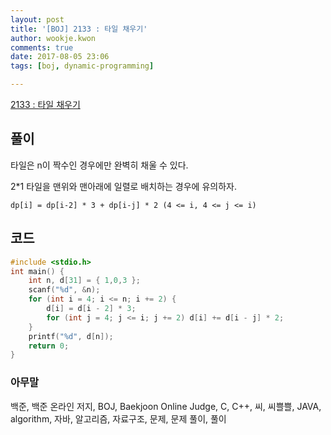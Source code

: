 ```yaml
---
layout: post
title: '[BOJ] 2133 : 타일 채우기'
author: wookje.kwon
comments: true
date: 2017-08-05 23:06
tags: [boj, dynamic-programming]

---
```


[2133 : 타일 채우기](https://www.acmicpc.net/problem/2133)

## 풀이

타일은 n이 짝수인 경우에만 완벽히 채울 수 있다.

2*1 타일을 맨위와 맨아래에 일렬로 배치하는 경우에 유의하자.

`dp[i] = dp[i-2] * 3 + dp[i-j] * 2 (4 <= i, 4 <= j <= i)`

## 코드

```cpp
#include <stdio.h>
int main() {
	int n, d[31] = { 1,0,3 };
	scanf("%d", &n);
	for (int i = 4; i <= n; i += 2) {
		d[i] = d[i - 2] * 3;
		for (int j = 4; j <= i; j += 2) d[i] += d[i - j] * 2;
	}
	printf("%d", d[n]);
	return 0;
}
```

### 아무말  
백준, 백준 온라인 저지, BOJ, Baekjoon Online Judge, C, C++, 씨, 씨쁠쁠, JAVA, algorithm, 자바, 알고리즘, 자료구조, 문제, 문제 풀이, 풀이